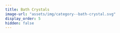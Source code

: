 ```yaml
---
title: Bath Crystals
image-url: "assets/img/category--bath-crystal.svg"
display_order: 5
hidden: false
---
```


